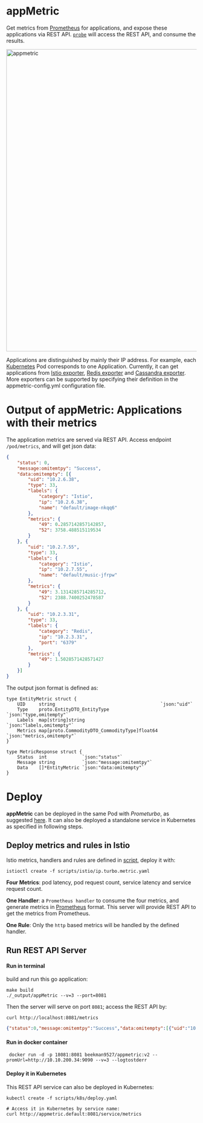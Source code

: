 # appMetric
Get metrics from [Prometheus](https://prometheus.io) for applications, and expose these applications via REST API. [`probe`](../prometurbo) will access the REST API, and consume the results.

<img width="800" alt="appmetric" src="https://user-images.githubusercontent.com/27221807/41060294-2d58206e-699d-11e8-93f8-dae4cc775e49.png">


Applications are distinguished by mainly their IP address. For example, each [Kubernetes](https://kubernetes.io/docs/concepts/workloads/pods/pod/) Pod corresponds to one Application.
Currently, it can get applications from [Istio exporter](https://istio.io/docs/reference/config/adapters/prometheus.html), [Redis exporter](https://github.com/oliver006/redis_exporter) and [Cassandra exporter](https://github.com/criteo/cassandra_exporter). More exporters can be supported by specifying their definition in the appmetric-config.yml configuration file.

# Output of appMetric: Applications with their metrics
The application metrics are served via REST API. Access endpoint `/pod/metrics`, and will get json data:
```json
{
	"status": 0,
	"message:omitemtpy": "Success",
	"data:omitempty": [{
		"uid": "10.2.6.38",
		"type": 33,
		"labels": {
			"category": "Istio",
			"ip": "10.2.6.38",
			"name": "default/image-nkqq6"
		},
		"metrics": {
			"49": 0.2857142857142857,
			"52": 3758.488515119534
		}
	}, {
		"uid": "10.2.7.55",
		"type": 33,
		"labels": {
			"category": "Istio",
			"ip": "10.2.7.55",
			"name": "default/music-jfrpw"
		},
		"metrics": {
			"49": 3.1314285714285712,
			"52": 2388.7400252478587
		}
	}, {
		"uid": "10.2.3.31",
		"type": 33,
		"labels": {
			"category": "Redis",
			"ip": "10.2.3.31",
			"port": "6379"
		},
		"metrics": {
			"49": 1.5028571428571427
		}
	}]
}
```

The output json format is defined as:
```golang
type EntityMetric struct {
	UID     string                                       `json:"uid"`
	Type    proto.EntityDTO_EntityType                   `json:"type,omitempty"`
	Labels  map[string]string                            `json:"labels,omitempty"`
	Metrics map[proto.CommodityDTO_CommodityType]float64 `json:"metrics,omitempty"`
}

type MetricResponse struct {
	Status  int             `json:"status"`
	Message string          `json:"message:omitemtpy"`
	Data    []*EntityMetric `json:"data:omitempty"`
}

```


# Deploy
**appMetric** can be deployed in the same Pod with *Prometurbo*, as suggested [here](../deploy/). It can also be deployed
a standalone service in Kubernetes as specified in following steps.

## Deploy metrics and rules in Istio
Istio metrics, handlers and rules are defined in [script](https://github.com/turbonomic/prometurbo/blob/master/appmetric/scripts/istio/ip.turbo.metric.yaml), deploy it with:
```console
istioctl create -f scripts/istio/ip.turbo.metric.yaml
```
**Four Metrics**: pod latency, pod request count, service latency and service request count.

**One Handler**: a `Prometheus handler` to consume the four metrics, and generate metrics in [Prometheus](https://prometheus.io) format. This server will provide REST API to get the metrics from Prometheus.

**One Rule**: Only the `http` based metrics will be handled by the defined handler.

## Run REST API Server

#### Run in terminal
build and run this go application:
```console
make build
./_output/appMetric --v=3 --port=8081
```

Then the server will serve on port `8081`; access the REST API by:
```console
curl http://localhost:8081/metrics
```
```json
{"status":0,"message:omitemtpy":"Success","data:omitempty":[{"uid":"10.0.2.3","type":1,"labels":{"ip":"10.0.2.3","name":"default/curl-1xfj"},"metrics":{"latency":133.2,"tps":12}},{"uid":"10.0.3.2","type":1,"labels":{"ip":"10.0.3.2","name":"istio/music-ftaf2"},"metrics":{"latency":13.2,"tps":10}}]}
```

#### Run in docker container
```console
 docker run -d -p 18081:8081 beekman9527/appmetric:v2 --promUrl=http://10.10.200.34:9090 --v=3 --logtostderr
```

#### Deploy it in Kubernetes
This REST API service can also be deployed in Kubernetes:
```console
kubectl create -f scripts/k8s/deploy.yaml

# Access it in Kubernetes by service name:
curl http://appmetric.default:8081/service/metrics
```


